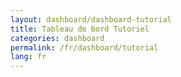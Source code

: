 ```yaml
---
layout: dashboard/dashboard-tutorial
title: Tableau de bord Tutoriel
categories: dashboard
permalink: /fr/dashboard/tutorial
lang: fr
---
```


